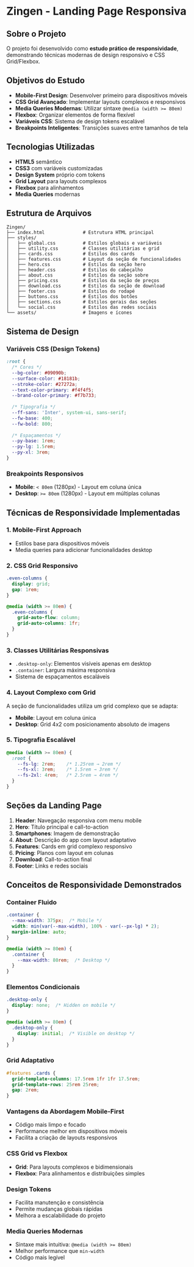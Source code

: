 # Zingen - Landing Page Responsiva

## Sobre o Projeto

O projeto foi desenvolvido como **estudo prático de responsividade**, demonstrando técnicas modernas de design responsivo e CSS Grid/Flexbox.


## Objetivos do Estudo

- **Mobile-First Design**: Desenvolver primeiro para dispositivos móveis
- **CSS Grid Avançado**: Implementar layouts complexos e responsivos
- **Media Queries Modernas**: Utilizar sintaxe `@media (width >= 80em)` 
- **Flexbox**: Organizar elementos de forma flexível
- **Variáveis CSS**: Sistema de design tokens escalável
- **Breakpoints Inteligentes**: Transições suaves entre tamanhos de tela

## Tecnologias Utilizadas

- **HTML5** semântico
- **CSS3** com variáveis customizadas
- **Design System** próprio com tokens
- **Grid Layout** para layouts complexos
- **Flexbox** para alinhamentos
- **Media Queries** modernas

## Estrutura de Arquivos

```
Zingen/
├── index.html              # Estrutura HTML principal
├── styles/
│   ├── global.css          # Estilos globais e variáveis
│   ├── utility.css         # Classes utilitárias e grid
│   ├── cards.css           # Estilos dos cards
│   ├── features.css        # Layout da seção de funcionalidades
│   ├── hero.css            # Estilos da seção hero
│   ├── header.css          # Estilos do cabeçalho
│   ├── about.css           # Estilos da seção sobre
│   ├── pricing.css         # Estilos da seção de preços
│   ├── download.css        # Estilos da seção de download
│   ├── footer.css          # Estilos do rodapé
│   ├── buttons.css         # Estilos dos botões
│   ├── sections.css        # Estilos gerais das seções
│   └── social.css          # Estilos das redes sociais
└── assets/                 # Imagens e ícones
```

## Sistema de Design

### Variáveis CSS (Design Tokens)

```css
:root {
  /* Cores */
  --bg-color: #09090b;
  --surface-color: #18181b;
  --stroke-color: #27272a;
  --text-color-primary: #f4f4f5;
  --brand-color-primary: #f7b733;
  
  /* Tipografia */
  --ff-sans: 'Inter', system-ui, sans-serif;
  --fw-base: 400;
  --fw-bold: 800;
  
  /* Espaçamentos */
  --py-base: 1rem;
  --py-lg: 1.5rem;
  --py-xl: 3rem;
}
```

### Breakpoints Responsivos

- **Mobile**: `< 80em` (1280px) - Layout em coluna única
- **Desktop**: `>= 80em` (1280px) - Layout em múltiplas colunas

##  Técnicas de Responsividade Implementadas

### 1. **Mobile-First Approach**
- Estilos base para dispositivos móveis
- Media queries para adicionar funcionalidades desktop

### 2. **CSS Grid Responsivo**
```css
.even-columns {
  display: grid;
  gap: 1rem;
}

@media (width >= 80em) {
  .even-columns {
    grid-auto-flow: column;
    grid-auto-columns: 1fr;
  }
}
```

### 3. **Classes Utilitárias Responsivas**
- `.desktop-only`: Elementos visíveis apenas em desktop
- `.container`: Largura máxima responsiva
- Sistema de espaçamentos escaláveis

### 4. **Layout Complexo com Grid**
A seção de funcionalidades utiliza um grid complexo que se adapta:
- **Mobile**: Layout em coluna única
- **Desktop**: Grid 4x2 com posicionamento absoluto de imagens

### 5. **Tipografia Escalável**
```css
@media (width >= 80em) {
  :root {
    --fs-lg: 2rem;    /* 1.25rem → 2rem */
    --fs-xl: 3rem;    /* 1.5rem → 3rem */
    --fs-2xl: 4rem;   /* 2.5rem → 4rem */
  }
}
```

## Seções da Landing Page

1. **Header**: Navegação responsiva com menu mobile
2. **Hero**: Título principal e call-to-action
3. **Smartphones**: Imagem de demonstração
4. **About**: Descrição do app com layout adaptativo
5. **Features**: Cards em grid complexo responsivo
6. **Pricing**: Planos com layout em colunas
7. **Download**: Call-to-action final
8. **Footer**: Links e redes sociais

## Conceitos de Responsividade Demonstrados

### **Container Fluido**
```css
.container {
  --max-width: 375px;  /* Mobile */
  width: min(var(--max-width), 100% - var(--px-lg) * 2);
  margin-inline: auto;
}

@media (width >= 80em) {
  .container {
    --max-width: 80rem;  /* Desktop */
  }
}
```

### **Elementos Condicionais**
```css
.desktop-only {
  display: none;  /* Hidden on mobile */
}

@media (width >= 80em) {
  .desktop-only {
    display: initial;  /* Visible on desktop */
  }
}
```

### **Grid Adaptativo**
```css
#features .cards {
  grid-template-columns: 17.5rem 1fr 1fr 17.5rem;
  grid-template-rows: 25rem 25rem;
  gap: 2rem;
}
```

### **Vantagens da Abordagem Mobile-First**
- Código mais limpo e focado
- Performance melhor em dispositivos móveis
- Facilita a criação de layouts responsivos

### **CSS Grid vs Flexbox**
- **Grid**: Para layouts complexos e bidimensionais
- **Flexbox**: Para alinhamentos e distribuições simples

### **Design Tokens**
- Facilita manutenção e consistência
- Permite mudanças globais rápidas
- Melhora a escalabilidade do projeto

### **Media Queries Modernas**
- Sintaxe mais intuitiva: `@media (width >= 80em)`
- Melhor performance que `min-width`
- Código mais legível

